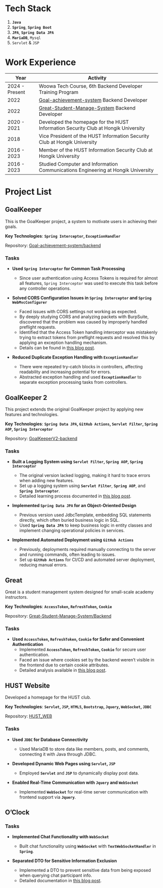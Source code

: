 # Tech Stack

1. **`Java`**
2. **`Spring`**, **`Spring Boot`**
3. **`JPA`**, **`Spring Data JPA`**
4. **`MariaDB`**, `Mysql`
5. `Servlet` & `JSP`

# Work Experience

| Year         | Activity                                                                                      |
|--------------|-----------------------------------------------------------------------------------------------|
| 2024 - Present | Woowa Tech Course, 6th Backend Developer Training Program                                    |
| 2022         | [Goal-achievement-system](https://github.com/Goal-achievement-system) Backend Developer        |
| 2022         | [Great-Student-Manage-System](https://github.com/Great-Student-Manage-System) Backend Developer|
| 2020 - 2021  | Developed the homepage for the HUST Information Security Club at Hongik University            |
| 2018         | Vice President of the HUST Information Security Club at Hongik University                     |
| 2016 - 2023  | Member of the HUST Information Security Club at Hongik University                             |
| 2016 - 2023  | Studied Computer and Information Communications Engineering at Hongik University              |

# Project List

## GoalKeeper

This is the GoalKeeper project, a system to motivate users in achieving their goals.

**Key Technologies**: **`Spring Interceptor`, `ExceptionHandler`**

Repository: [Goal-achievement-system/backend](https://github.com/Goal-achievement-system/backend)

### Tasks

- **Used `Spring Interceptor` for Common Task Processing**
    - Since user authentication using Access Tokens is required for almost all features, `Spring Interceptor` was used to execute this task before any controller operations.
  
- **Solved CORS Configuration Issues in `Spring Interceptor` and `Spring WebMvcConfigurer`**
    - Faced issues with CORS settings not working as expected.
    - By deeply studying CORS and analyzing packets with BurpSuite, discovered that the problem was caused by improperly handled preflight requests.
    - Identified that the Access Token handling interceptor was mistakenly trying to extract tokens from preflight requests and resolved this by applying an exception handling mechanism.
    - Details can be found in [this blog post](https://www.notion.so/CORS-a320cfb895234bdeb8cc5e7248ac65a2).
  
- **Reduced Duplicate Exception Handling with `ExceptionHandler`**
    - There were repeated try-catch blocks in controllers, affecting readability and increasing potential for errors.
    - Abstracted exception handling and used **`ExceptionHandler`** to separate exception processing tasks from controllers.

## GoalKeeper 2

This project extends the original GoalKeeper project by applying new features and technologies.

**Key Technologies**: **`Spring Data JPA`, `GitHub Actions`, `Servlet Filter`, `Spring AOP`, `Spring Interceptor`**

Repository: [GoalKeeperV2-backend](https://github.com/GoalKeeperV2-0/GoalKeeperV2-backend-)

### Tasks

- **Built a Logging System using `Servlet Filter`, `Spring AOP`, `Spring Interceptor`**
    - The original version lacked logging, making it hard to trace errors when adding new features.
    - Set up a logging system using **`Servlet Filter`**, **`Spring AOP`**, and **`Spring Interceptor`**.
    - Detailed learning process documented in [this blog post](https://www.notion.so/Spring-Boot-REST-API-System-Logging-6a833112c36b4482855de067b255e1c7).

- **Implemented `Spring Data JPA` for an Object-Oriented Design**
    - Previous version used JdbcTemplate, embedding SQL statements directly, which often buried business logic in SQL.
    - Used **`Spring Data JPA`** to keep business logic in entity classes and implement changing operational policies in services.

- **Implemented Automated Deployment using `GitHub Actions`**
    - Previously, deployments required manually connecting to the server and running commands, often leading to issues.
    - Set up **`GitHub Actions`** for CI/CD and automated server deployment, reducing manual errors.

## Great

Great is a student management system designed for small-scale academy instructors.

**Key Technologies**: **`AccessToken`, `RefreshToken`, `Cookie`**

Repository: [Great-Student-Manage-System/Backend](https://github.com/Great-Student-Manage-System/Backend)

### Tasks

- **Used `AccessToken`, `RefreshToken`, `Cookie` for Safer and Convenient Authentication**
    - Implemented **`AccessToken`, `RefreshToken`, `Cookie`** for secure user authentication.
    - Faced an issue where cookies set by the backend weren’t visible in the frontend due to certain cookie attributes.
    - Detailed analysis available in [this blog post](https://www.notion.so/Great-ab2740cf8f6e450684d15e816da65742).

## HUST Website

Developed a homepage for the HUST club.

**Key Technologies**: **`Servlet`, `JSP`, `HTML5`, `Bootstrap`, `Jquery`, `WebSocket`, `JDBC`**

Repository: [HUST_WEB](https://github.com/robinjoon/HUST_WEB)

### Tasks

- **Used `JDBC` for Database Connectivity**
    - Used MariaDB to store data like members, posts, and comments, connecting it with Java through JDBC.

- **Developed Dynamic Web Pages using `Servlet`, `JSP`**
    - Employed **`Servlet`** and **`JSP`** to dynamically display post data.
  
- **Enabled Real-Time Communication with `Jquery` and `WebSocket`**
    - Implemented **`WebSocket`** for real-time server communication with frontend support via **`Jquery`**.

## O’Clock

### Tasks

- **Implemented Chat Functionality with `WebSocket`**
    - Built chat functionality using **`WebSocket`** with **`TextWebSocketHandler`** in **`Spring`**.
  
- **Separated DTO for Sensitive Information Exclusion**
    - Implemented a DTO to prevent sensitive data from being exposed when querying chat participant info.
    - Detailed documentation in [this blog post](https://robinjoon.notion.site/DB-3655ea99edd8413790635d4d3abd5e54).
